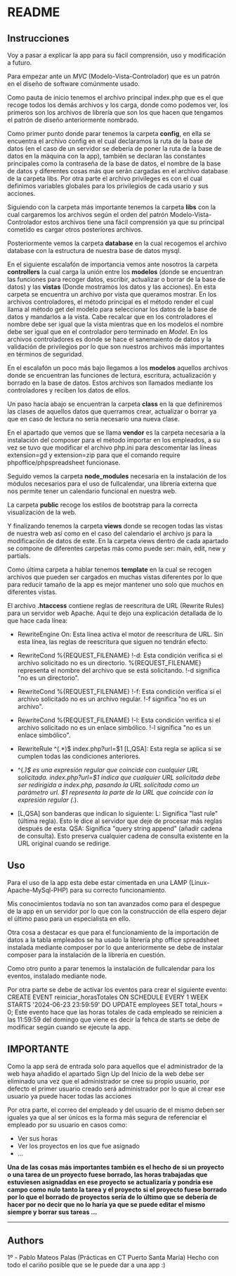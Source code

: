 # README #

## Instrucciones ##
Voy a pasar a explicar la app para su fácil comprensión, uso y modificación a futuro. 

Para empezar ante un *MVC* (Modelo-Vista-Controlador) que es un patrón en el diseño de software comúnmente usado. 

Como pauta de inicio tenemos el archivo principal index.php que es el que recoge todos los demás archivos y los carga, donde como podemos ver, los primeros son los archivos de librería que son los que hacen que tengamos el patrón de diseño anteriormente nombrado. 

Como primer punto donde parar tenemos la carpeta **config**, en ella se encuentra el archivo config en el cual declaramos la ruta de la base de datos (en el caso de un servidor se debería de poner la ruta de la base de datos en la máquina con la app), también se declaran las constantes principales como la contraseña de la base de datos, el nombre de la base de datos y diferentes cosas más que serán cargadas en el archivo database de la carpeta libs. Por otra parte el archivo privileges es con el cual definimos variables globales para los privilegios de cada usario y sus acciones.

Siguiendo con la carpeta más importante tenemos la carpeta **libs** con la cual cargaremos los archivos según el orden del patrón Modelo-Vista-Controlador estos archivos tiene una fácil comprensión ya que su principal cometido es cargar otros posteriores archivos.

Posteriormente vemos la carpeta **database** en la cual recogemos el archivo database con la estructura de nuestra base de datos mysql. 

En el siguiente escalafón de importancia vemos ante nosotros la carpeta **controllers** la cual carga la unión entre los **modelos** (donde se encuentran las funciones para recoger datos, escribir, actualizar o borrar de la base de datos) y las **vistas** (Donde mostramos los datos y las acciones). En esta carpeta se encuentra un archivo por vista que queramos mostrar. En los archivos controladores, el método principal es el método render el cual llama al método get del modelo para seleccionar los datos de la base de datos y mandarlos a la vista. Cabe recalcar que en los controladores el nombre debe ser igual que la vista mientras que en los modelos el nombre debe ser igual que en el controlador pero terminado en *Model*. En los archivos controladores es donde se hace el sanemaiento de datos y la validación de privilegios por lo que son nuestros archivos más importantes en términos de seguridad. 

En el escalafón un poco más bajo llegamos a los **modelos** aquellos archivos donde se encuentran las funciones de lectura, escritura, actualización y borrado en la base de datos. Estos archivos son llamados mediante los controladores y reciben los datos de ellos. 

Un paso hacía abajo se encuentran la carpeta **class** en la que definiremos las clases de aquellos datos que querramos crear, actualizar o borrar ya que en caso de lectura no sería necesario una nueva clase. 

En el apartado que vemos que se llama **vendor** es la carpeta necesaria a la instalación del composer para el método importar en los empleados, a su vez se tuvo que modificar el archivo php.ini para descomentar las líneas extension=gd y extension=zip para que el comando require phpoffice/phpspreadsheet funcionase. 

Seguido vemos la carpeta **node_modules** necesaria en la instalación de los módulos necesarios para el uso de fullcalendar, una librería externa que nos permite tener un calendario funcional en nuestra web. 

La carpeta **public** recoge los estilos de bootstrap para la correcta visualización de la web. 

Y finalizando tenemos la carpeta **views** donde se recogen todas las vistas de nuestra web así como en el caso del calendario el archivo js para la modificación de datos de este. En la carpeta views dentro de cada apartado se compone de diferentes carpetas más como puede ser: main, edit, new y partials.

Como última carpeta a hablar tenemos **template** en la cual se recogen archivos que pueden ser cargados en muchas vistas diferentes por lo que para reducir tamaño de la app es mejor mantener uno solo que muchos en diferentes vistas. 

El archivo **.htaccess** contiene reglas de reescritura de URL (Rewrite Rules) para un servidor web Apache. Aquí te dejo una explicación detallada de lo que hace cada línea:

* RewriteEngine On:
Esta línea activa el motor de reescritura de URL. Sin esta línea, las reglas de reescritura que siguen no tendrán efecto.

* RewriteCond %{REQUEST_FILENAME} !-d:
Esta condición verifica si el archivo solicitado no es un directorio. %{REQUEST_FILENAME} representa el nombre del archivo que se está solicitando. !-d significa "no es un directorio".

* RewriteCond %{REQUEST_FILENAME} !-f:
Esta condición verifica si el archivo solicitado no es un archivo regular. !-f significa "no es un archivo".

* RewriteCond %{REQUEST_FILENAME} !-l:
Esta condición verifica si el archivo solicitado no es un enlace simbólico. !-l significa "no es un enlace simbólico".

* RewriteRule ^(.*)$ index.php?url=$1 [L,QSA]:
Esta regla se aplica si se cumplen todas las condiciones anteriores.

* ^(.*)$ es una expresión regular que coincide con cualquier URL solicitada.
index.php?url=$1 indica que cualquier URL solicitada debe ser redirigida a index.php, pasando la URL solicitada como un parámetro url. $1 representa la parte de la URL que coincide con la expresión regular (.*).

* [L,QSA] son banderas que indican lo siguiente:
L: Significa "last rule" (última regla). Esto le dice al servidor que deje de procesar más reglas después de esta.
QSA: Significa "query string append" (añadir cadena de consulta). Esto preserva cualquier cadena de consulta existente en la URL original cuando se redirige.

## Uso ##
Para el uso de la app esta debe estar cimentada en una LAMP (Linux-Apache-MySql-PHP) para su correcto funcionamiento. 

Mis conocimientos todavía no son tan avanzados como para el despegue de la app en un servidor por lo que con la construcción de ella espero dejar el último paso para un especialista en ello. 

Otra cosa a destacar es que para el funcionamiento de la importación de datos a la tabla empleados se ha usado la librería php office spreadsheet instalada mediante composer por lo que anteriormente se debe de instalar composer para la instalación de la librería en cuestión.

Como otro punto a parar tenemos la instalación de fullcalendar para los eventos, instalado mediante node. 

Por otra parte se debe de activar los eventos para crear el siguiente evento:
CREATE EVENT reiniciar_horasTotales
ON SCHEDULE EVERY 1 WEEK
STARTS '2024-06-23 23:59:59' 
DO
UPDATE employees SET total_hours = 0;
Este evento hace que las horas totales de cada empleado se reinicien a las 11:59:59 del domingo que viene es decir la fehca de starts se debe de modificar según cuando se ejecute la app. 

## IMPORTANTE ## 
Como la app será de entrada solo para aquellos que el administrador de la web haya añadido el apartado Sign Up del Inicio de la web debe ser eliminado una vez que el administrador se cree su propio usuario, por defecto el primer usuario creado será administrador por lo que al crear ese usuario ya puede hacer todas las acciones  

Por otra parte, el correo del empleado y del usuario de el mismo deben ser iguales ya que al ser únicos es la forma más segura de referenciar el empleado por su usuario en casos como: 
* Ver sus horas
* Ver los proyectos en los que fue asignado 
* ... 

**Una de las cosas más importantes también es el hecho de si un proyecto o una tarea de un proyecto fuese borrado, las horas trabajadas que estuviesen asignaddas en ese proyecto se actualizaría y pondría ese campo como nulo tanto la tarea y el proyecto si el proyecto fuese borrado por lo que el borrado de proyectos sería de lo último que se debería de hacer por no decir que no lo haría ya que se puede editar el mismo siempre y borrar sus tareas ...** 

------------------------------------------------------------------------------------------------------------------------------------------
## Authors ##
1º - Pablo Mateos Palas (Prácticas en CT Puerto Santa María)
Hecho con todo el cariño posible que se le puede dar a una app :)